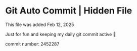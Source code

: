 # Git Auto Commit | Hidden File

This file was added Feb 12, 2025

Just for fun and keeping my daily git commit active 🤪

commit number: 2452287
